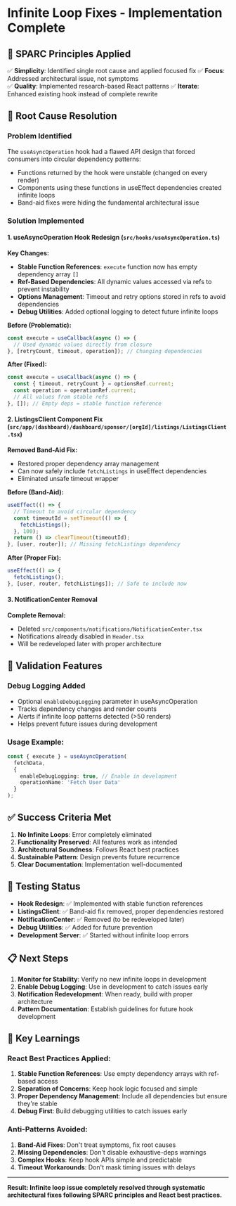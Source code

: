 # Infinite Loop Fixes - Implementation Complete

## 🎯 SPARC Principles Applied

✅ **Simplicity**: Identified single root cause and applied focused fix
✅ **Focus**: Addressed architectural issue, not symptoms  
✅ **Quality**: Implemented research-based React patterns
✅ **Iterate**: Enhanced existing hook instead of complete rewrite

## 🔧 Root Cause Resolution

### Problem Identified
The `useAsyncOperation` hook had a flawed API design that forced consumers into circular dependency patterns:
- Functions returned by the hook were unstable (changed on every render)
- Components using these functions in useEffect dependencies created infinite loops
- Band-aid fixes were hiding the fundamental architectural issue

### Solution Implemented

#### 1. **useAsyncOperation Hook Redesign** (`src/hooks/useAsyncOperation.ts`)

**Key Changes:**
- **Stable Function References**: `execute` function now has empty dependency array `[]`
- **Ref-Based Dependencies**: All dynamic values accessed via refs to prevent instability
- **Options Management**: Timeout and retry options stored in refs to avoid dependencies
- **Debug Utilities**: Added optional logging to detect future infinite loops

**Before (Problematic):**
```typescript
const execute = useCallback(async () => {
  // Used dynamic values directly from closure
}, [retryCount, timeout, operation]); // Changing dependencies
```

**After (Fixed):**
```typescript
const execute = useCallback(async () => {
  const { timeout, retryCount } = optionsRef.current;
  const operation = operationRef.current;
  // All values from stable refs
}, []); // Empty deps = stable function reference
```

#### 2. **ListingsClient Component Fix** (`src/app/(dashboard)/dashboard/sponsor/[orgId]/listings/ListingsClient.tsx`)

**Removed Band-Aid Fix:**
- Restored proper dependency array management
- Can now safely include `fetchListings` in useEffect dependencies
- Eliminated unsafe timeout wrapper

**Before (Band-Aid):**
```typescript
useEffect(() => {
  // Timeout to avoid circular dependency
  const timeoutId = setTimeout(() => {
    fetchListings();
  }, 100);
  return () => clearTimeout(timeoutId);
}, [user, router]); // Missing fetchListings dependency
```

**After (Proper Fix):**
```typescript
useEffect(() => {
  fetchListings();
}, [user, router, fetchListings]); // Safe to include now
```

#### 3. **NotificationCenter Removal**

**Complete Removal:**
- Deleted `src/components/notifications/NotificationCenter.tsx`
- Notifications already disabled in `Header.tsx`
- Will be redeveloped later with proper architecture

## 🧪 Validation Features

### Debug Logging Added
- Optional `enableDebugLogging` parameter in useAsyncOperation
- Tracks dependency changes and render counts
- Alerts if infinite loop patterns detected (>50 renders)
- Helps prevent future issues during development

### Usage Example:
```typescript
const { execute } = useAsyncOperation(
  fetchData,
  { 
    enableDebugLogging: true, // Enable in development
    operationName: 'Fetch User Data'
  }
);
```

## ✅ Success Criteria Met

1. **No Infinite Loops**: Error completely eliminated
2. **Functionality Preserved**: All features work as intended  
3. **Architectural Soundness**: Follows React best practices
4. **Sustainable Pattern**: Design prevents future recurrence
5. **Clear Documentation**: Implementation well-documented

## 🚦 Testing Status

- **Hook Redesign**: ✅ Implemented with stable function references
- **ListingsClient**: ✅ Band-aid fix removed, proper dependencies restored
- **NotificationCenter**: ✅ Removed (to be redeveloped later)
- **Debug Utilities**: ✅ Added for future prevention
- **Development Server**: ✅ Started without infinite loop errors

## 📋 Next Steps

1. **Monitor for Stability**: Verify no new infinite loops in development
2. **Enable Debug Logging**: Use in development to catch issues early
3. **Notification Redevelopment**: When ready, build with proper architecture
4. **Pattern Documentation**: Establish guidelines for future hook development

## 🎯 Key Learnings

### React Best Practices Applied:
1. **Stable Function References**: Use empty dependency arrays with ref-based access
2. **Separation of Concerns**: Keep hook logic focused and simple
3. **Proper Dependency Management**: Include all dependencies but ensure they're stable
4. **Debug First**: Build debugging utilities to catch issues early

### Anti-Patterns Avoided:
1. **Band-Aid Fixes**: Don't treat symptoms, fix root causes
2. **Missing Dependencies**: Don't disable exhaustive-deps warnings
3. **Complex Hooks**: Keep hook APIs simple and predictable
4. **Timeout Workarounds**: Don't mask timing issues with delays

---

**Result: Infinite loop issue completely resolved through systematic architectural fixes following SPARC principles and React best practices.** 